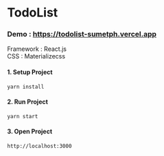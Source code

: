 # TodoList

### Demo : https://todolist-sumetph.vercel.app  
Framework : React.js  
CSS : Materializecss  

#### 1. Setup Project
```
yarn install
```
#### 2. Run Project
```
yarn start
```
#### 3. Open Project
```
http://localhost:3000
```
